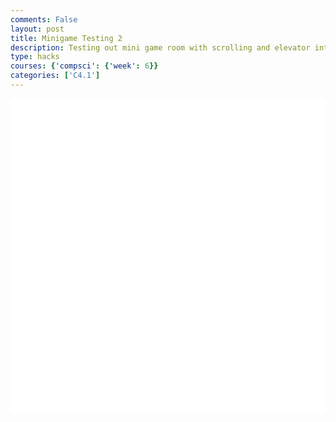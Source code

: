 ```yaml
---
comments: False
layout: post
title: Minigame Testing 2
description: Testing out mini game room with scrolling and elevator interactivity
type: hacks
courses: {'compsci': {'week': 6}}
categories: ['C4.1']
---
```


<style>
    .container{
        display:block;
        background-color:white;
    }
</style>
<canvas id="display" class="container" height="500px" width="500px"></canvas>

<script type="module">
//import needed modules
import Character from "/Group/myScripts/GameScripts/MinigameCharacterMovement.js";
import Object from "/Group/myScripts/GameScripts/CreateObject.js";
import {Display, subDisplay} from "/Group/myScripts/GameScripts/Displays.js";

//define canvas
var canvas = document.getElementById("display");
var hiddenCanvas = document.createElement("canvas");
hiddenCanvas.setAttribute("width","500px");
hiddenCanvas.setAttribute("height","500px");
hiddenCanvas.setAttribute("willReadFrequently",true);

//bind inputs to a controller
var myCharacter = new Character();
document.addEventListener("keydown",myCharacter.handleKeydown.bind(myCharacter));
document.addEventListener("keyup",myCharacter.handleKeyup.bind(myCharacter));

//vertical position and speed variables
var characterY = 0; // Initial vertical position of the character
var characterYSpeed = 0; // Vertical speed of the character


//create objects
    //main character
    var characterSpriteSheet = new Image();
    characterSpriteSheet.src = "/Group/images/Game/minigmame_player.png";
    var myCharacterObject = new Object("character", characterSpriteSheet,[44,54],[100,133],[0,500],5,1);
    //backgrounds
        //windows
        var windowSpriteSheet = new Image();
        windowSpriteSheet.src = "/Group/images/Game/window-rain-sprite.png";
        var windowObject1 = new Object("window", windowSpriteSheet,[100,100],[164,180],[30,174],22,1);
        var windowObject2 = new Object("window", windowSpriteSheet,[100,100],[164,180],[210,174],22,1);
        var windowObject3 = new Object("window", windowSpriteSheet,[100,100],[164,180],[385,174],22,1);
        var windowObject4 = new Object("window", windowSpriteSheet,[100,100],[164,180],[566,174],22,1);
        var windowObject5 = new Object("window", windowSpriteSheet,[100,100],[164,180],[747,174],22,1);
        windowObject1.UpdateFrame(1);
        windowObject2.UpdateFrame(4);
        windowObject3.UpdateFrame(7);
        windowObject4.UpdateFrame(3);
        windowObject5.UpdateFrame(6);

        //office background
        var backgroundImage = new Image();
        backgroundImage.src = "/Group/images/Game/officeroom4.png";
        var backgroundObject = new Object("background",backgroundImage,[394,175],[1078,500],[0,500],1,1,[0,0])

        //elevator 
        var elevatorSpriteSheet = new Image();
        elevatorSpriteSheet.src = "/Group/images/Game/elevator-sprite.png"
        var elevatorObject = new Object("elevator",elevatorSpriteSheet,[58,64],[130,180],[948,203],11,1);

        //

   
    //neighbor

    //text

var display = new subDisplay(canvas,[windowObject1,windowObject2,windowObject3,windowObject4,windowObject5,backgroundObject,elevatorObject,myCharacterObject]);

var fps = 24;
var active = true;
var animId;
var currentFrame = 0;
var sec = 0;
function frame(){ //when a frame is updated
    currentFrame = (currentFrame+1)%fps;
    if (currentFrame == 0){sec+=1}

    //run window animations
    windowObject1.UpdateFrame();
    windowObject2.UpdateFrame();
    windowObject3.UpdateFrame();    
    windowObject4.UpdateFrame();    
    windowObject5.UpdateFrame();

    var pos = myCharacter.onFrame(fps); //update frame, and get position
    pos = [pos.x,500-pos.y]; //fix position
    // Add a conditional check to limit the character's y-coordinate
    if (pos[1] < 240) {
        pos[1] = 240;
    }
     if (pos[1] > 500) {
        pos[1] = 500;
    }
    if (pos[0] < -32) {
        pos[0] = -32;
    }


    console.log(pos)


    //draw frame
    var ctx = canvas.getContext("2d");
    ctx.clearRect(0,0,500,500); 

    //draw windows
    windowObject1.draw(ctx,[0,0]);
    windowObject2.draw(ctx,[0,0]);
    windowObject3.draw(ctx,[0,0]);
    windowObject4.draw(ctx,[0,0]);
    windowObject5.draw(ctx,[0,0]);

    //draw background second
    backgroundObject.draw(ctx,[0,0]);

    //draw character 
    myCharacterObject.draw(ctx,[0,0]);

    //draw elevator
    elevatorObject.draw(ctx,[0,0]);

    //console.log(pos)

    if(pos[0]>=-64 && pos[0]<1008){
    myCharacterObject.OverridePosition(pos); //update character position
    if(myCharacter.movingX == true){ //if charavter is moving then animate
        if (currentFrame % Math.round(fps/12)==0){
        myCharacterObject.UpdateFrame()
        }
    }
    }
    else{
        if(pos[0]<-64){
            myCharacter.position = {x:-64,y:myCharacter.position.y}
        }
        else{
            myCharacter.position = {x:1008,y:myCharacter.position.y}
        }
    }

    if (pos[0]>=0 && pos[0]<576){
    display.OverrideScroll([-pos[0],0]); //scroll everything
    }

    display.draw(1); //type 1 = with camera offset, type 2 = without camera offset

    canvas.getContext("2d").drawImage(hiddenCanvas,0,0); //draw shadows overtop

    //run function again
    setTimeout(function() {if(active==true){animId = requestAnimationFrame(frame)};}, 1000 / fps);
}

//canvas.addEventListener("mousemove", function(e){
//    var scale = lightObject.ReturnScale();
//    lightObject.OverridePosition([e.offsetX-scale[0]/2,e.offsetY+scale[1]/2])
//});

frame();
</script>
